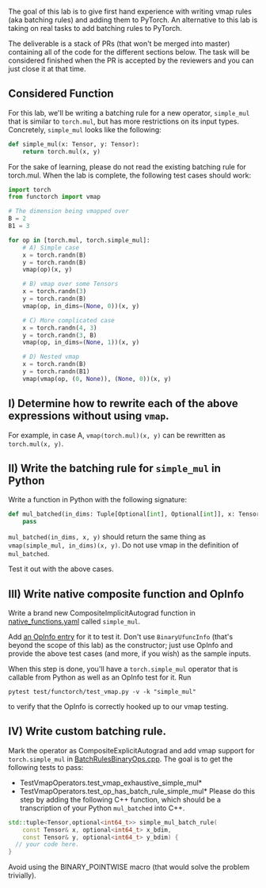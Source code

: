 The goal of this lab is to give first hand experience with writing vmap rules (aka batching rules) and adding them to PyTorch. An alternative to this lab is taking on real tasks to add batching rules to PyTorch.

The deliverable is a stack of PRs (that won't be merged into master) containing all of the code for the different sections below. The task will be considered finished when the PR is accepted by the reviewers and you can just close it at that time.

## Considered Function

For this lab, we'll be writing a batching rule for a new operator, `simple_mul` that is similar to `torch.mul`, but has more restrictions on its input types. Concretely, `simple_mul` looks like the following:
```py
def simple_mul(x: Tensor, y: Tensor):
    return torch.mul(x, y)
```

For the sake of learning, please do not read the existing batching rule for torch.mul. When the lab is complete, the following test cases should work:

```py
import torch
from functorch import vmap

# The dimension being vmapped over
B = 2
B1 = 3

for op in [torch.mul, torch.simple_mul]:
    # A) Simple case
    x = torch.randn(B)
    y = torch.randn(B)
    vmap(op)(x, y)

    # B) vmap over some Tensors
    x = torch.randn(3)
    y = torch.randn(B)
    vmap(op, in_dims=(None, 0))(x, y)

    # C) More complicated case
    x = torch.randn(4, 3)
    y = torch.randn(3, B)
    vmap(op, in_dims=(None, 1))(x, y)

    # D) Nested vmap
    x = torch.randn(B)
    y = torch.randn(B1)
    vmap(vmap(op, (0, None)), (None, 0))(x, y)
```

## I) Determine how to rewrite each of the above expressions without using `vmap`.

For example, in case A, `vmap(torch.mul)(x, y)` can be rewritten as `torch.mul(x, y)`.

## II) Write the batching rule for `simple_mul` in Python

Write a function in Python with the following signature:
```py
def mul_batched(in_dims: Tuple[Optional[int], Optional[int]], x: Tensor, y: Tensor) -> Tensor:
    pass
```
`mul_batched(in_dims, x, y)` should return the same thing as `vmap(simple_mul, in_dims)(x, y)`.
Do not use vmap in the definition of `mul_batched`.

Test it out with the above cases.

## III) Write native composite function and OpInfo

Write a brand new CompositeImplicitAutograd function in [native_functions.yaml](https://github.com/pytorch/pytorch/blob/master/aten/src/ATen/native/native_functions.yaml) called `simple_mul`.

Add [an OpInfo entry](https://github.com/pytorch/pytorch/blob/master/torch/testing/_internal/common_methods_invocations.py)
for it to test it. Don't use `BinaryUfuncInfo` (that's beyond the scope of this lab) as the constructor; just use OpInfo
and provide the above test cases (and more, if you wish) as the sample inputs.

When this step is done, you'll have a `torch.simple_mul` operator that is callable from Python as well as an OpInfo test for it.
Run 
```
pytest test/functorch/test_vmap.py -v -k "simple_mul"
```
to verify that the OpInfo is correctly hooked up to our vmap testing.

## IV) Write custom batching rule.

Mark the operator as CompositeExplicitAutograd and add vmap support for `torch.simple_mul` in [BatchRulesBinaryOps.cpp](https://github.com/pytorch/pytorch/blob/2a37ba8e81604fda5ba78fe5ee8c8662ce0c25f3/aten/src/ATen/functorch/BatchRulesBinaryOps.cpp#L322). The goal is to get the following
tests to pass:
- TestVmapOperators.test_vmap_exhaustive_simple_mul*
- TestVmapOperators.test_op_has_batch_rule_simple_mul*
Please do this step by adding the following C++ function, which should be a transcription of your Python `mul_batched` into C++.
```cpp
std::tuple<Tensor,optional<int64_t>> simple_mul_batch_rule(
    const Tensor& x, optional<int64_t> x_bdim,
    const Tensor& y, optional<int64_t> y_bdim) {
  // your code here.
}
```
Avoid using the BINARY_POINTWISE macro (that would solve the problem trivially).


